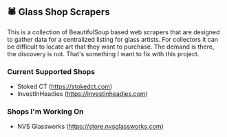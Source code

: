 ## 🕷️ Glass Shop Scrapers

This is a collection of BeautifulSoup based web scrapers that are designed to gather data for a centralized listing for glass artists. For collectors it can be difficult to locate art that they want to purchase. The demand is there, the discovery is not. That's something I want to fix with this project.

### Current Supported Shops
- Stoked CT (https://stokedct.com)
- InvestInHeadies (https://investinheadies.com)

### Shops I'm Working On
- NVS Glassworks (https://store.nvsglassworks.com)